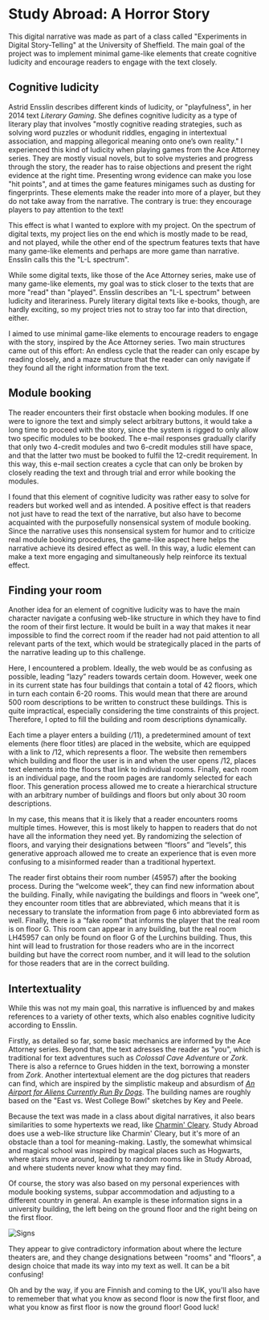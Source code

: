 # Study Abroad: A Horror Story
This digital narrative was made as part of a class called "Experiments in Digital Story-Telling" at the University of Sheffield. The main goal of the project was to implement minimal game-like elements that create cognitive ludicity and encourage readers to engage with the text closely. 

## Cognitive ludicity
Astrid Ensslin describes different kinds of ludicity, or "playfulness", in her 2014 text *Literary Gaming*. She defines cognitive ludicity as a type of literary play that involves "mostly cognitive reading strategies, such as solving word puzzles or whodunit riddles, engaging in intertextual association, and mapping allegorical meaning onto one’s own reality." I experienced this kind of ludicity when playing games from the Ace Attorney series. They are mostly visual novels, but to solve mysteries and progress through the story, the reader has to raise objections and present the right evidence at the right time. Presenting wrong evidence can make you lose "hit points", and at times the game features minigames such as dusting for fingerprints. These elements make the reader into more of a player, but they do not take away from the narrative. The contrary is true: they encourage players to pay attention to the text!

This effect is what I wanted to explore with my project. On the spectrum of digital texts, my project lies on the end which is mostly made to be read, and not played, while the other end of the spectrum features texts that have many game-like elements and perhaps are more game than narrative. Ensslin calls this the "L-L spectrum".

While some digital texts, like those of the Ace Attorney series, make use of many game-like elements, my goal was to stick closer to the texts that are more "read" than "played". Ensslin describes an "L-L spectrum" between ludicity and literariness. Purely literary digital texts like e-books, though, are hardly exciting, so my project tries not to stray too far into that direction, either.

I aimed to use minimal game-like elements to encourage readers to engage with the story, inspired by the Ace Attorney series. Two main structures came out of this effort: An endless cycle that the reader can only escape by reading closely, and a maze structure that the reader can only navigate if they found all the right information from the text.

## Module booking
The reader encounters their first obstacle when booking modules. If one were to ignore the text and simply select arbitrary buttons, it would take a long time to proceed with the story, since the system is rigged to only allow two specific modules to be booked. The e-mail responses gradually clarify that only two 4-credit modules and two 6-credit modules still have space, and that the latter two must be booked to fulfil the 12-credit requirement. In this way, this e-mail section creates a cycle that can only be broken by closely reading the text and through trial and error while booking the modules.

I found that this element of cognitive ludicity was rather easy to solve for readers but worked well and as intended. A positive effect is that readers not just have to read the text of the narrative, but also have to become acquainted with the purposefully nonsensical system of module booking. Since the narrative uses this nonsensical system for humor and to criticize real module booking procedures, the game-like aspect here helps the narrative achieve its desired effect as well. In this way, a ludic element can make a text more engaging and simultaneously help reinforce its textual effect.

## Finding your room
Another idea for an element of cognitive ludicity was to have the main character navigate a confusing web-like structure in which they have to find the room of their first lecture. It would be built in a way that makes it near impossible to find the correct room if the reader had not paid attention to all relevant parts of the text, which would be strategically placed in the parts of the narrative leading up to this challenge. 

Here, I encountered a problem. Ideally, the web would be as confusing as possible, leading “lazy” readers towards certain doom. However, week one in its current state has four buildings that contain a total of 42 floors, which in turn each contain 6-20 rooms. This would mean that there are around 500 room descriptions to be written to construct these buildings. This is quite impractical, especially considering the time constraints of this project. Therefore, I opted to fill the building and room descriptions dynamically. 

Each time a player enters a building (/11), a predetermined amount of text elements (here floor titles) are placed in the website, which are equipped with a link to /12, which represents a floor. The website then remembers which building and floor the user is in and when the user opens /12, places text elements into the floors that link to individual rooms. Finally, each room is an individual page, and the room pages are randomly selected for each floor. This generation process allowed me to create a hierarchical structure with an arbitrary number of buildings and floors but only about 30 room descriptions. 

In my case, this means that it is likely that a reader encounters rooms multiple times. However, this is most likely to happen to readers that do not have all the information they need yet. By randomizing the selection of floors, and varying their designations between “floors” and “levels”, this generative approach allowed me to create an experience that is even more confusing to a misinformed reader than a traditional hypertext. 

The reader first obtains their room number (45957) after the booking process. During the “welcome week”, they can find new information about the building. Finally, while navigating the buildings and floors in “week one”, they encounter room titles that are abbreviated, which means that it is necessary to translate the information from page 6 into abbreviated form as well. Finally, there is a “fake room” that informs the player that the real room is on floor G. This room can appear in any building, but the real room LH45957 can only be found on floor G of the Lurchins building. Thus, this hint will lead to frustration for those readers who are in the incorrect building but have the correct room number, and it will lead to the solution for those readers that are in the correct building.

## Intertextuality
While this was not my main goal, this narrative is influenced by and makes references to a variety of other texts, which also enables cognitive ludicity according to Ensslin.

Firstly, as detailed so far, some basic mechanics are informed by the Ace Attorney series. Beyond that, the text adresses the reader as "you", which is traditional for text adventures such as *Colossal Cave Adventure* or *Zork*. There is also a refernce to Grues hidden in the text, borrowing a monster from *Zork*. Another intertextual element are the dog pictures that readers can find, which are inspired by the simplistic makeup and absurdism of [*An Airport for Aliens Currently Run By Dogs*](https://www.theguardian.com/games/2021/jun/02/an-airport-for-aliens-currently-run-by-dogs-review-surrealist-humour-in-ruff-packaging). The building names are roughly based on the "East vs. West College Bowl" sketches by Key and Peele.

Because the text was made in a class about digital narratives, it also bears similarities to some hypertexts we read, like [Charmin' Cleary](http://www.eastgate.com/Charmin/). Study Abroad does use a web-like structure like Charmin' Cleary, but it's more of an obstacle than a tool for meaning-making. Lastly, the somewhat whimsical and magical school was inspired by magical places such as Hogwarts, where stairs move around, leading to random rooms like in Study Abroad, and where students never know what they may find.

Of course, the story was also based on my personal experiences with module booking systems, subpar accommodation and adjusting to a different country in general. An example is these information signs in a university building, the left being on the ground floor and the right being on the first floor. 

![Signs](static/readme-img/signs.png)

They appear to give contradictory information about where the lecture theaters are, and they change designations between "rooms" and "floors", a design choice that made its way into my text as well. It can be a bit confusing!

Oh and by the way, if you are Finnish and coming to the UK, you'll also have to rememeber that what you know as second floor is now the first floor, and what you know as first floor is now the ground floor! Good luck!